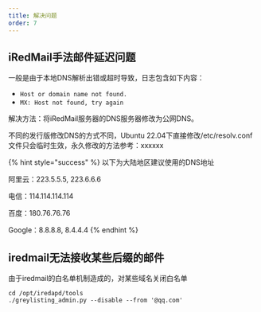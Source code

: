 ```yaml
---
title: 解决问题
order: 7
---
```

## iRedMail手法邮件延迟问题

一般是由于本地DNS解析出错或超时导致，日志包含如下内容：

* `Host or domain name not found.`
* `MX: Host not found, try again`

解决方法：将iRedMail服务器的DNS服务器修改为公网DNS。

不同的发行版修改DNS的方式不同，Ubuntu 22.04下直接修改/etc/resolv.conf文件只会临时生效，永久修改的方法参考：xxxxxx



{% hint style="success" %}
以下为大陆地区建议使用的DNS地址

阿里云：223.5.5.5, 223.6.6.6

电信：114.114.114.114

百度：180.76.76.76

Google：8.8.8.8, 8.4.4.4
{% endhint %}

## iredmail无法接收某些后缀的邮件

由于iredmail的白名单机制造成的，对某些域名关闭白名单

```
cd /opt/iredapd/tools
./greylisting_admin.py --disable --from '@qq.com'

```
